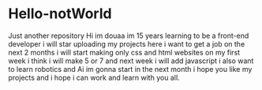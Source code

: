 # Hello-notWorld
Just another repository
Hi im douaa im 15 years learning to be a front-end developer i will star uploading my projects here i want to get a job on the next 2 months i will start making only css and html websites on my first week i think i will make 5 or 7 and next week i will add javascript i also want to learn robotics and Ai im gonna start in the next month i hope you like my projects and i hope i can work and learn with you all.

